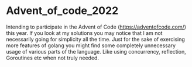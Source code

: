 # Advent_of_code_2022

Intending to participate in the Advent of Code (https://adventofcode.com/) this year. If you look at my solutions you may notice that I am not necessarily going for simplicity all the time. Just for the sake of exercising more features of golang you might find some completely unnecessary usage of various parts of the language. 
Like using concurrency, reflection, Goroutines etc when not truly needed. 

